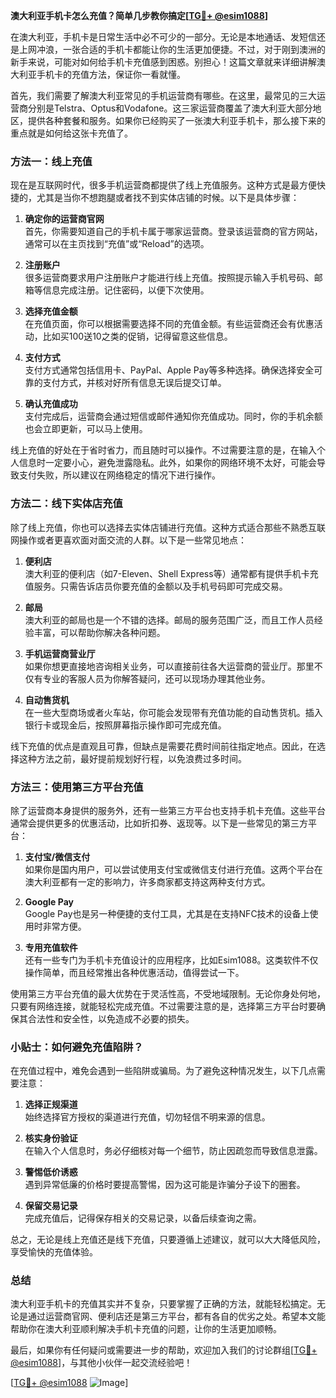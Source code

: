 **澳大利亚手机卡怎么充值？简单几步教你搞定[[TG💪+ @esim1088](https://t.me/s/esim1088)]**

在澳大利亚，手机卡是日常生活中必不可少的一部分。无论是本地通话、发短信还是上网冲浪，一张合适的手机卡都能让你的生活更加便捷。不过，对于刚到澳洲的新手来说，可能对如何给手机卡充值感到困惑。别担心！这篇文章就来详细讲解澳大利亚手机卡的充值方法，保证你一看就懂。

首先，我们需要了解澳大利亚常见的手机运营商有哪些。在这里，最常见的三大运营商分别是Telstra、Optus和Vodafone。这三家运营商覆盖了澳大利亚大部分地区，提供各种套餐和服务。如果你已经购买了一张澳大利亚手机卡，那么接下来的重点就是如何给这张卡充值了。

### 方法一：线上充值

现在是互联网时代，很多手机运营商都提供了线上充值服务。这种方式是最方便快捷的，尤其是当你不想跑腿或者找不到实体店铺的时候。以下是具体步骤：

1. **确定你的运营商官网**  
   首先，你需要知道自己的手机卡属于哪家运营商。登录该运营商的官方网站，通常可以在主页找到“充值”或“Reload”的选项。

2. **注册账户**  
   很多运营商要求用户注册账户才能进行线上充值。按照提示输入手机号码、邮箱等信息完成注册。记住密码，以便下次使用。

3. **选择充值金额**  
   在充值页面，你可以根据需要选择不同的充值金额。有些运营商还会有优惠活动，比如买100送10之类的促销，记得留意这些信息。

4. **支付方式**  
   支付方式通常包括信用卡、PayPal、Apple Pay等多种选择。确保选择安全可靠的支付方式，并核对好所有信息无误后提交订单。

5. **确认充值成功**  
   支付完成后，运营商会通过短信或邮件通知你充值成功。同时，你的手机余额也会立即更新，可以马上使用。

线上充值的好处在于省时省力，而且随时可以操作。不过需要注意的是，在输入个人信息时一定要小心，避免泄露隐私。此外，如果你的网络环境不太好，可能会导致支付失败，所以建议在网络稳定的情况下进行操作。

### 方法二：线下实体店充值

除了线上充值，你也可以选择去实体店铺进行充值。这种方式适合那些不熟悉互联网操作或者更喜欢面对面交流的人群。以下是一些常见地点：

1. **便利店**  
   澳大利亚的便利店（如7-Eleven、Shell Express等）通常都有提供手机卡充值服务。只需告诉店员你要充值的金额以及手机号码即可完成交易。

2. **邮局**  
   澳大利亚的邮局也是一个不错的选择。邮局的服务范围广泛，而且工作人员经验丰富，可以帮助你解决各种问题。

3. **手机运营商营业厅**  
   如果你想更直接地咨询相关业务，可以直接前往各大运营商的营业厅。那里不仅有专业的客服人员为你解答疑问，还可以现场办理其他业务。

4. **自动售货机**  
   在一些大型商场或者火车站，你可能会发现带有充值功能的自动售货机。插入银行卡或现金后，按照屏幕指示操作即可完成充值。

线下充值的优点是直观且可靠，但缺点是需要花费时间前往指定地点。因此，在选择这种方法之前，最好提前规划好行程，以免浪费过多时间。

### 方法三：使用第三方平台充值

除了运营商本身提供的服务外，还有一些第三方平台也支持手机卡充值。这些平台通常会提供更多的优惠活动，比如折扣券、返现等。以下是一些常见的第三方平台：

1. **支付宝/微信支付**  
   如果你是国内用户，可以尝试使用支付宝或微信支付进行充值。这两个平台在澳大利亚都有一定的影响力，许多商家都支持这两种支付方式。

2. **Google Pay**  
   Google Pay也是另一种便捷的支付工具，尤其是在支持NFC技术的设备上使用时非常方便。

3. **专用充值软件**  
   还有一些专门为手机卡充值设计的应用程序，比如Esim1088。这类软件不仅操作简单，而且经常推出各种优惠活动，值得尝试一下。

使用第三方平台充值的最大优势在于灵活性高，不受地域限制。无论你身处何地，只要有网络连接，就能轻松完成充值。不过需要注意的是，选择第三方平台时要确保其合法性和安全性，以免造成不必要的损失。

### 小贴士：如何避免充值陷阱？

在充值过程中，难免会遇到一些陷阱或骗局。为了避免这种情况发生，以下几点需要注意：

1. **选择正规渠道**  
   始终选择官方授权的渠道进行充值，切勿轻信不明来源的信息。

2. **核实身份验证**  
   在输入个人信息时，务必仔细核对每一个细节，防止因疏忽而导致信息泄露。

3. **警惕低价诱惑**  
   遇到异常低廉的价格时要提高警惕，因为这可能是诈骗分子设下的圈套。

4. **保留交易记录**  
   完成充值后，记得保存相关的交易记录，以备后续查询之需。

总之，无论是线上充值还是线下充值，只要遵循上述建议，就可以大大降低风险，享受愉快的充值体验。

### 总结

澳大利亚手机卡的充值其实并不复杂，只要掌握了正确的方法，就能轻松搞定。无论是通过运营商官网、便利店还是第三方平台，都有各自的优劣之处。希望本文能帮助你在澳大利亚顺利解决手机卡充值的问题，让你的生活更加顺畅。

最后，如果你有任何疑问或需要进一步的帮助，欢迎加入我们的讨论群组[[TG💪+ @esim1088](https://t.me/s/esim1088)]，与其他小伙伴一起交流经验吧！

[[TG💪+ @esim1088](https://t.me/s/esim1088) ![Image](https://i.postimg.cc/4NQfJmqS/Snipaste-2025-05-13-00-14-12.png)]